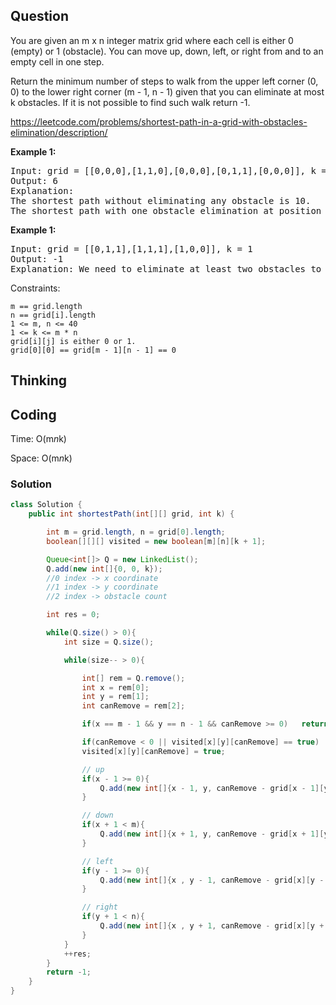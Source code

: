 ## Question
You are given an m x n integer matrix grid where each cell is either 0 (empty) or 1 (obstacle). You can move up, down, left, or right from and to an empty cell in one step.

Return the minimum number of steps to walk from the upper left corner (0, 0) to the lower right corner (m - 1, n - 1) given that you can eliminate at most k obstacles. If it is not possible to find such walk return -1.

https://leetcode.com/problems/shortest-path-in-a-grid-with-obstacles-elimination/description/

**Example 1:**
<pre>
Input: grid = [[0,0,0],[1,1,0],[0,0,0],[0,1,1],[0,0,0]], k = 1
Output: 6
Explanation: 
The shortest path without eliminating any obstacle is 10.
The shortest path with one obstacle elimination at position (3,2) is 6. Such path is (0,0) -> (0,1) -> (0,2) -> (1,2) -> (2,2) -> (3,2) -> (4,2).
</pre>

**Example 1:**
<pre>
Input: grid = [[0,1,1],[1,1,1],[1,0,0]], k = 1
Output: -1
Explanation: We need to eliminate at least two obstacles to find such a walk.
</pre>

Constraints:

    m == grid.length
    n == grid[i].length
    1 <= m, n <= 40
    1 <= k <= m * n
    grid[i][j] is either 0 or 1.
    grid[0][0] == grid[m - 1][n - 1] == 0


## Thinking


## Coding
Time: O(m*n*k)

Space: O(m*n*k)

### Solution
```java
class Solution {
    public int shortestPath(int[][] grid, int k) {

        int m = grid.length, n = grid[0].length;
        boolean[][][] visited = new boolean[m][n][k + 1];

        Queue<int[]> Q = new LinkedList();
        Q.add(new int[]{0, 0, k});
        //0 index -> x coordinate
        //1 index -> y coordinate
        //2 index -> obstacle count

        int res = 0;

        while(Q.size() > 0){
            int size = Q.size();

            while(size-- > 0){

                int[] rem = Q.remove();
                int x = rem[0];
                int y = rem[1];
                int canRemove = rem[2];

                if(x == m - 1 && y == n - 1 && canRemove >= 0)   return res;     // reached end

                if(canRemove < 0 || visited[x][y][canRemove] == true)  continue;
                visited[x][y][canRemove] = true;

                // up
                if(x - 1 >= 0){
                    Q.add(new int[]{x - 1, y, canRemove - grid[x - 1][y]});
                }

                // down
                if(x + 1 < m){
                    Q.add(new int[]{x + 1, y, canRemove - grid[x + 1][y]});
                }

                // left
                if(y - 1 >= 0){
                    Q.add(new int[]{x , y - 1, canRemove - grid[x][y - 1]});
                }

                // right
                if(y + 1 < n){
                    Q.add(new int[]{x , y + 1, canRemove - grid[x][y + 1]});
                }
            }
            ++res;
        }
        return -1;
    }
}
```